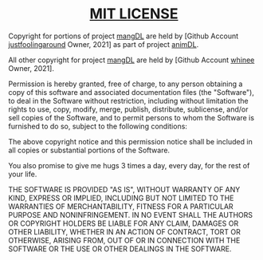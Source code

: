 <h1 align="center" style="font-weight: bold">
    <a target="_blank" href="https://choosealicense.com/licenses/mit/">MIT LICENSE</a>
</h1>

Copyright for portions of project [mangDL](https://github.com/whinee/mangdl) are held by [Github Account [justfoolingaround](https://github.com/justfoolingaround) Owner, 2021] as part of project [animDL](https://github.com/justfoolingaround/animDL).

All other copyright for project [mangDL](https://github.com/whinee/mangdl) are held by [Github Account [whinee](https://github.com/whinee) Owner, 2021].

Permission is hereby granted, free of charge, to any person obtaining a copy
of this software and associated documentation files (the "Software"), to deal
in the Software without restriction, including without limitation the rights
to use, copy, modify, merge, publish, distribute, sublicense, and/or sell
copies of the Software, and to permit persons to whom the Software is
furnished to do so, subject to the following conditions:

The above copyright notice and this permission notice shall be included in all
copies or substantial portions of the Software.

You also promise to give me hugs 3 times a day, every day, for the rest of your life.

THE SOFTWARE IS PROVIDED "AS IS", WITHOUT WARRANTY OF ANY KIND, EXPRESS OR
IMPLIED, INCLUDING BUT NOT LIMITED TO THE WARRANTIES OF MERCHANTABILITY,
FITNESS FOR A PARTICULAR PURPOSE AND NONINFRINGEMENT. IN NO EVENT SHALL THE
AUTHORS OR COPYRIGHT HOLDERS BE LIABLE FOR ANY CLAIM, DAMAGES OR OTHER
LIABILITY, WHETHER IN AN ACTION OF CONTRACT, TORT OR OTHERWISE, ARISING FROM,
OUT OF OR IN CONNECTION WITH THE SOFTWARE OR THE USE OR OTHER DEALINGS IN THE
SOFTWARE.
